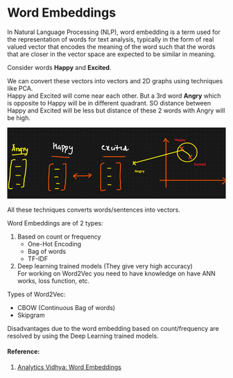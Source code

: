 # Word Embeddings

In Natural Language Processing (NLP), word embedding is a term used for the representation of words for text analysis, typically in the form of real valued vector that encodes the meaning of the word such that the words that are closer in the vector space are expected to be similar in meaning.

Consider words __Happy__ and __Excited__.

We can convert these vectors into vectors and 2D graphs using techniques like PCA.  
Happy and Excited will come near each other.  But a 3rd word __Angry__ which is opposite to Happy will be in different quadrant. SO distance between Happy and Excited will be less but distance of these 2 words with Angry will be high.

![](images/36.png)

All these techniques converts words/sentences into vectors.

Word Embeddings are of 2 types:
1. Based on count or frequency
    - One-Hot Encoding
    - Bag of words
    - TF-IDF
2. Deep learning trained models (They give very high accuracy)  
   For working on Word2Vec you need to have knowledge on have ANN works, loss function, etc.
   
   
Types of Word2Vec:  
 - CBOW (Continuous Bag of words)
 - Skipgram

    
Disadvantages due to the word embedding based on count/frequency are resolved by using the Deep Learning trained models.





#### Reference:
1. [Analytics Vidhya: Word Embeddings](https://www.analyticsvidhya.com/blog/2017/06/word-embeddings-count-word2veec/)
